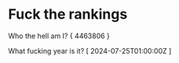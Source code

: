 # Fuck the rankings

Who the hell am I?
{ 4463806 }

What fucking year is it?
[ 2024-07-25T01:00:00Z ]
